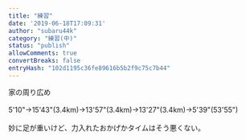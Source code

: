 ```yaml
---
title: "練習"
date: '2019-06-18T17:09:31'
author: "subaru44k"
category: "練習(中)"
status: "publish"
allowComments: true
convertBreaks: false
entryHash: "102d1195c36fe89616b5b2f9c75c7b44"
---
```

家の周り広め<br>
<br>
5'10"→15'43"(3.4km)→13'57"(3.4km)→13'27"(3.4km)→5'39"(53'55")<br>
<br>
妙に足が重いけど、力入れたおかげかタイムはそう悪くない。
